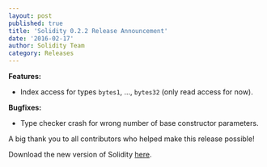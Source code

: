 ```yaml
---
layout: post
published: true
title: 'Solidity 0.2.2 Release Announcement'
date: '2016-02-17'
author: Solidity Team
category: Releases
---
```


**Features:**

- Index access for types `bytes1`, ..., `bytes32` (only read access for now).

**Bugfixes:**

- Type checker crash for wrong number of base constructor parameters.

A big thank you to all contributors who helped make this release possible!

Download the new version of Solidity
[here](https://github.com/ethereum/solidity/releases/tag/v0.2.2).
